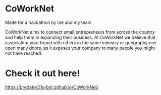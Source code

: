 # CoWorkNet

Made for a hackathon by me and my team.

CoWorkNet aims to connect small entrepreneurs from across the country and help them in expanding their business. At CoWorkNet we believe that associating your brand with others in the same industry or geography can open many doors, as it exposes your company to many people you might not have reached.

# Check it out here!
https://predator21x-bot.github.io/CoWorkNet/
